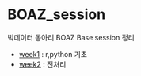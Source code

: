 # BOAZ_session
빅데이터 동아리 BOAZ Base session 정리

* [week1](https://github.com/miniii222/BOAZ_session/tree/master/week%201) : r,python 기초
* [week2](https://github.com/miniii222/BOAZ_session/tree/master/week%202) : 전처리
